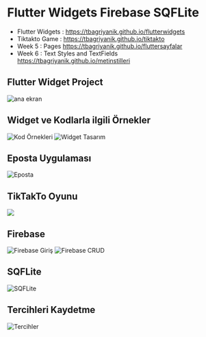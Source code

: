 # Flutter Widgets Firebase SQFLite

* Flutter Widgets : https://tbagriyanik.github.io/flutterwidgets
* Tiktakto Game : https://tbagriyanik.github.io/tiktakto
* Week 5 : Pages https://tbagriyanik.github.io/fluttersayfalar 
* Week 6 : Text Styles and TextFields https://tbagriyanik.github.io/metinstilleri
  
## Flutter Widget Project

![ana ekran](https://github.com/tbagriyanik/Flutter-Widgets/blob/main/anaEkran.png)

## Widget ve Kodlarla ilgili Örnekler
![Kod Örnekleri](https://github.com/tbagriyanik/Flutter-Widgets/blob/main/Screenshot_20230916_232925.png)
![Widget Tasarım](https://github.com/tbagriyanik/Flutter-Widgets/blob/main/Screenshot_1694027580.png)

## Eposta Uygulaması
![Eposta](https://github.com/tbagriyanik/Flutter-Widgets/blob/main/Screenshot_20230917_132247.png)

## TikTakTo Oyunu
![](https://github.com/tbagriyanik/Flutter-Widgets/blob/main/11%20tiktak%20Screenshot_20230917_224019.png)

## Firebase
![Firebase Giriş](https://github.com/tbagriyanik/Flutter-Widgets/blob/main/Screenshot_1694027836.png)
![Firebase CRUD](https://github.com/tbagriyanik/Flutter-Widgets/blob/main/Screenshot_1694027824.png)

## SQFLite
![SQFLite](https://github.com/tbagriyanik/Flutter-Widgets/blob/main/12%20sql%20Screenshot_20230918_213437.png)

## Tercihleri Kaydetme
![Tercihler](https://github.com/tbagriyanik/Flutter-Widgets/blob/main/13%20prefs%20Screenshot_20230919_150648.png)
